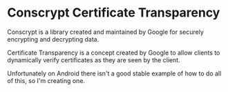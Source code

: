 # Conscrypt Certificate Transparency

Conscrypt is a library created and maintained by Google for securely encrypting and decrypting data.

Certificate Transparency is a concept created by Google to allow clients to dynamically verify certificates as they are seen by the client.

Unfortunately on Android there isn't a good stable example of how to do all of this, so I'm creating one.
